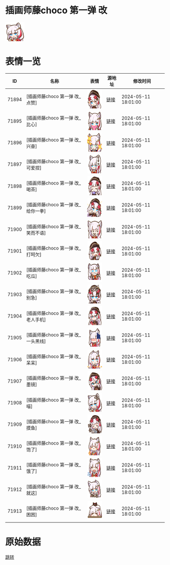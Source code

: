 # 插画师藤choco 第一弹 改

<img src="./cover.png" height="60" alt="cover" />

# 表情一览

|ID|名称|表情|源地址|修改时间|
|----|----|----|----|----|
|71894|[插画师藤choco 第一弹 改_点赞]|<img src="./pic/071894_%5B插画师藤choco 第一弹 改_点赞%5D.png" height="60" alt="点赞"/>|[链接](https://i0.hdslb.com/bfs/garb/a960f0dd7b90ce15bbc6bc50ea40e1ea7881af12.png)|2024-05-11 18:01:00|
|71895|[插画师藤choco 第一弹 改_比心]|<img src="./pic/071895_%5B插画师藤choco 第一弹 改_比心%5D.png" height="60" alt="比心"/>|[链接](https://i0.hdslb.com/bfs/garb/cb8d6f03adc71e24d83c19c99e9698a3025212cf.png)|2024-05-11 18:01:00|
|71896|[插画师藤choco 第一弹 改_兴奋]|<img src="./pic/071896_%5B插画师藤choco 第一弹 改_兴奋%5D.png" height="60" alt="兴奋"/>|[链接](https://i0.hdslb.com/bfs/garb/0b7a5484e1392171beeae5666b73f49b8970a0de.png)|2024-05-11 18:01:00|
|71897|[插画师藤choco 第一弹 改_可爱捏]|<img src="./pic/071897_%5B插画师藤choco 第一弹 改_可爱捏%5D.png" height="60" alt="可爱捏"/>|[链接](https://i0.hdslb.com/bfs/garb/1df4efbe8d5021ed4fc4b1bc686f24e46d90f552.png)|2024-05-11 18:01:00|
|71898|[插画师藤choco 第一弹 改_喝茶]|<img src="./pic/071898_%5B插画师藤choco 第一弹 改_喝茶%5D.png" height="60" alt="喝茶"/>|[链接](https://i0.hdslb.com/bfs/garb/027975925d48b3a822cc9704b15e6c0fb32593ef.png)|2024-05-11 18:01:00|
|71899|[插画师藤choco 第一弹 改_给你一拳]|<img src="./pic/071899_%5B插画师藤choco 第一弹 改_给你一拳%5D.png" height="60" alt="给你一拳"/>|[链接](https://i0.hdslb.com/bfs/garb/0aa090546a13d453eb97a50e92856e588b9379e0.png)|2024-05-11 18:01:00|
|71900|[插画师藤choco 第一弹 改_笑而不语]|<img src="./pic/071900_%5B插画师藤choco 第一弹 改_笑而不语%5D.png" height="60" alt="笑而不语"/>|[链接](https://i0.hdslb.com/bfs/garb/88206ed7f0edf6fb51e451f4950818275ace6b3a.png)|2024-05-11 18:01:00|
|71901|[插画师藤choco 第一弹 改_打呵欠]|<img src="./pic/071901_%5B插画师藤choco 第一弹 改_打呵欠%5D.png" height="60" alt="打呵欠"/>|[链接](https://i0.hdslb.com/bfs/garb/e2403c95baf14e5a84dd55dd42b99aa4e6d03cd4.png)|2024-05-11 18:01:00|
|71902|[插画师藤choco 第一弹 改_吃瓜]|<img src="./pic/071902_%5B插画师藤choco 第一弹 改_吃瓜%5D.png" height="60" alt="吃瓜"/>|[链接](https://i0.hdslb.com/bfs/garb/022feb8b8b37da1b65f4714059b5006a3ca24bd7.png)|2024-05-11 18:01:00|
|71903|[插画师藤choco 第一弹 改_别急]|<img src="./pic/071903_%5B插画师藤choco 第一弹 改_别急%5D.png" height="60" alt="别急"/>|[链接](https://i0.hdslb.com/bfs/garb/c673006689ac57225365b9ee1e99b09eaa51a7d4.png)|2024-05-11 18:01:00|
|71904|[插画师藤choco 第一弹 改_老人手机]|<img src="./pic/071904_%5B插画师藤choco 第一弹 改_老人手机%5D.png" height="60" alt="老人手机"/>|[链接](https://i0.hdslb.com/bfs/garb/fc4a7d33a3179ee155d2e64c72d842d90dd1d626.png)|2024-05-11 18:01:00|
|71905|[插画师藤choco 第一弹 改_一头黑线]|<img src="./pic/071905_%5B插画师藤choco 第一弹 改_一头黑线%5D.png" height="60" alt="一头黑线"/>|[链接](https://i0.hdslb.com/bfs/garb/41ae8b778195d3b2ff48a8127dd26cb6b2712543.png)|2024-05-11 18:01:00|
|71906|[插画师藤choco 第一弹 改_呆呆]|<img src="./pic/071906_%5B插画师藤choco 第一弹 改_呆呆%5D.png" height="60" alt="呆呆"/>|[链接](https://i0.hdslb.com/bfs/garb/872be650305aa15043aed7820d788fdedcd5cafa.png)|2024-05-11 18:01:00|
|71907|[插画师藤choco 第一弹 改_墨镜]|<img src="./pic/071907_%5B插画师藤choco 第一弹 改_墨镜%5D.png" height="60" alt="墨镜"/>|[链接](https://i0.hdslb.com/bfs/garb/ead142bef5763e5076caf33526c8db82ab925c7d.png)|2024-05-11 18:01:00|
|71908|[插画师藤choco 第一弹 改_喵]|<img src="./pic/071908_%5B插画师藤choco 第一弹 改_喵%5D.png" height="60" alt="喵"/>|[链接](https://i0.hdslb.com/bfs/garb/8b6aff2811875650ad77da4f22befbb8a76d0b3b.png)|2024-05-11 18:01:00|
|71909|[插画师藤choco 第一弹 改_摸鱼]|<img src="./pic/071909_%5B插画师藤choco 第一弹 改_摸鱼%5D.png" height="60" alt="摸鱼"/>|[链接](https://i0.hdslb.com/bfs/garb/921bf557ae4d8720a625fe639cbf144432f4a765.png)|2024-05-11 18:01:00|
|71910|[插画师藤choco 第一弹 改_饱了]|<img src="./pic/071910_%5B插画师藤choco 第一弹 改_饱了%5D.png" height="60" alt="饱了"/>|[链接](https://i0.hdslb.com/bfs/garb/c2faa965748c2ff3f78402ea89bde908e766485b.png)|2024-05-11 18:01:00|
|71911|[插画师藤choco 第一弹 改_饿了]|<img src="./pic/071911_%5B插画师藤choco 第一弹 改_饿了%5D.png" height="60" alt="饿了"/>|[链接](https://i0.hdslb.com/bfs/garb/eb5119cb23ac090ca3f86d8245539f63ecfbd46f.png)|2024-05-11 18:01:00|
|71912|[插画师藤choco 第一弹 改_就这]|<img src="./pic/071912_%5B插画师藤choco 第一弹 改_就这%5D.png" height="60" alt="就这"/>|[链接](https://i0.hdslb.com/bfs/garb/c9c133b73864015c1069b459c8a597f48bc420f0.png)|2024-05-11 18:01:00|
|71913|[插画师藤choco 第一弹 改_困困]|<img src="./pic/071913_%5B插画师藤choco 第一弹 改_困困%5D.png" height="60" alt="困困"/>|[链接](https://i0.hdslb.com/bfs/garb/550022648b2f6c450da80089e88baca916466d5c.png)|2024-05-11 18:01:00|

# 原始数据

[跳转](./raw.json)

